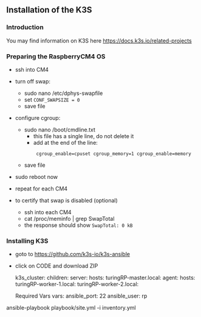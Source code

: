 ## Installation of the K3S

### Introduction

You may find information on K3S here https://docs.k3s.io/related-projects

### Preparing the RaspberryCM4 OS

- ssh into CM4
- turn off swap:
  - sudo nano /etc/dphys-swapfile
  - set `CONF_SWAPSIZE = 0`
  - save file
- configure cgroup:

  - sudo nano /boot/cmdline.txt
    - this file has a single line, do not delete it
    - add at the end of the line:
      ```
       cgroup_enable=cpuset cgroup_memory=1 cgroup_enable=memory
      ```
  - save file

- sudo reboot now

- repeat for each CM4

- to certify that swap is disabled (optional)
  - ssh into each CM4
  - cat /proc/meminfo | grep SwapTotal
  - the response should show `SwapTotal: 0 kB`

### Installing K3S

- goto to https://github.com/k3s-io/k3s-ansible
- click on CODE and download ZIP

  k3s_cluster:
  children:
  server:
  hosts:
  turingRP-master.local:
  agent:
  hosts:
  turingRP-worker-1.local:
  turingRP-worker-2.local:

  Required Vars
  vars:
  ansible_port: 22
  ansible_user: rp

ansible-playbook playbook/site.yml -i inventory.yml
